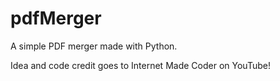 # pdfMerger

A simple PDF merger made with Python. 

Idea and code credit goes to Internet Made Coder on YouTube!
